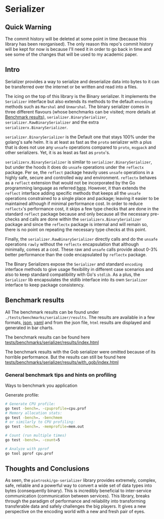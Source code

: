 # Serializer

## Quick Warning

The commit history will be deleted at some point in time (because this library has been reorganised). The only reason
this repo's commit history will be kept for now is because I'll need it in order to go back in time and see some of the
changes that will be used to my academic paper.

## Intro

Serializer provides a way to serialize and deserialize data into bytes to it can be transferred over the internet or be
written and read into a files.

The icing on the top of this library is the Binary serializer. It implements the `Serializer` interface but also extends
its methods to the default `encoding` methods such as `Marshal` and `Unmarshal`. The binary serializer comes in three
different flavours (whose benchmarks can be visited; more details at [Benchmark results](#benchmark-results)),
`serializer.BinarySerializer`, `serializer.RawBinarySerializer` and the extra `serializerx.BinarySerializer`.

`serializer.BinarySerializer` is the Default one that stays 100% under the golang's safe helm. It is at least as fast as
the `proto` serializer with a plus that is does not use any `unsafe` operations compared to `proto`, `msgpack` and other
serializers. Yet, it is as least as fast as `proto`'s.

`serializerx.BinarySerializer` is similar to `serializer.BinarySerializer`, but under the hoods it does do `unsafe`
operations under the `reflectx` package. Per se, the `reflect` package heavily uses `unsafe` operations in a highly
safe, secure and controlled way and environment. `reflectx` behaves as a `reflect` extension that would not be
incorporated by the Go programming language as referred [here](https://github.com/golang/go/issues/70267). However, it
than extends the `reflect` interface adding specific methods that keeps all the `unsafe` operations constrained to a
single place and package; leaving it easier to be maintained although if minimal performance cost. In order to reduce
`reflectx`'s performance cost, it skips a few type checks that are done in the standard `reflect` package because and
only because all the necessary pre-checks and calls are done within the `serializerx.BinarySerializer` package and since
the `reflectx` package is internal and will remain so, there is no point on repeating the necessary type checks at this
point.

Finally, the `serializer.RawBinarySerializer` directly calls and do the `unsafe` operations `rawly` without the
`reflectx` encapsulation that although minimally, comes at a cost. These raw and `unsafe` calls provide about 0-3%
better performance than the code encapsulated by `reflectx` package.

The Binary Serializers expose the `Serializer` and standard `encoding` interface methods to give usage flexibility in
different case scenarios and also to keep standard compatibility with Go's `stdlib`.
As a plus, the `Serializer` lib encapsulates the stdlib interface into its own `Serializer` interface to keep package
consistency.

## Benchmark results

All The benchmark results can be found under `./tests/benchmarks/serializer/results`.
The results are available in a few
formats, [json](./tests/benchmarks/serializer/results/benchmark_results.yaml),
[yaml](./tests/benchmarks/serializer/results/beautiful_benchmark_results.json)
and from the json file, `html` results are displayed and generated in bar charts.

The benchmark results can be found
here [tests/benchmarks/serializer/results/index.html](./tests/benchmarks/serializer/results/index.html)

The benchmark results with the Gob serializer were omitted because of its horrible performance. But the results can
still be found
here [tests/benchmarks/serializer/results/with_gob/index.html](./tests/benchmarks/serializer/results/with_gob/index.html)

### General benchmark tips and hints on profiling

Ways to benchmark you application

Generate profile:

```bash
# Generate CPU profile:
go test -bench=. -cpuprofile=cpu.prof
# Memory allocation stats:
go test -bench=. -benchmem
# or similarly to CPU profiling:
go test -bench=. -memprofile=mem.out

# Count (run multiple times)
go test -bench=. -count=5

# Analyze with pprof
go tool pprof cpu.prof
```

## Thoughts and Conclusions

As seen, the `pietroski/go-serializer` library provides extremely, complex, safe, reliable and a powerful way to
convert a wide set of data types into bytes (consequently binary). This is incredibly beneficial to inter-service
communication (communication between services). This library, breaks through the paradigm of performance and reliability
into transforming transferable data and safely challenges the big players. It gives a new perspective on the encoding
world with a new and fresh pair of eyes.
